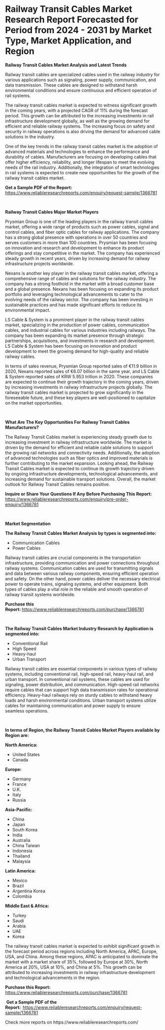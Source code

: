 <p><h1>Railway Transit Cables Market Research Report Forecasted for Period from 2024 -  2031 by Market Type, Market Application, and Region</h1></p><p><strong>Railway Transit Cables Market Analysis and Latest Trends</strong></p>
<p><p>Railway transit cables are specialized cables used in the railway industry for various applications such as signaling, power supply, communication, and data transmission. These cables are designed to withstand harsh environmental conditions and ensure continuous and efficient operation of rail systems.</p><p>The railway transit cables market is expected to witness significant growth in the coming years, with a projected CAGR of 11% during the forecast period. This growth can be attributed to the increasing investments in rail infrastructure development globally, as well as the growing demand for efficient and reliable railway systems. The increasing focus on safety and security in railway operations is also driving the demand for advanced cable solutions in the industry.</p><p>One of the key trends in the railway transit cables market is the adoption of advanced materials and technologies to enhance the performance and durability of cables. Manufacturers are focusing on developing cables that offer higher efficiency, reliability, and longer lifespan to meet the evolving needs of the rail industry. Additionally, the integration of smart technologies in rail systems is expected to create new opportunities for the growth of the railway transit cables market.</p></p>
<p><strong>Get a Sample PDF of the Report:&nbsp;</strong> <a href="https://www.reliableresearchreports.com/enquiry/request-sample/1366781">https://www.reliableresearchreports.com/enquiry/request-sample/1366781</a></p>
<p>&nbsp;</p>
<p><strong>Railway Transit Cables Major Market Players</strong></p>
<p><p>Prysmian Group is one of the leading players in the railway transit cables market, offering a wide range of products such as power cables, signal and control cables, and fiber optic cables for railway applications. The company has a strong global presence with operations in over 50 countries and serves customers in more than 100 countries. Prysmian has been focusing on innovation and research and development to enhance its product offerings and stay competitive in the market. The company has experienced steady growth in recent years, driven by increasing demand for railway infrastructure projects worldwide.</p><p>Nexans is another key player in the railway transit cables market, offering a comprehensive range of cables and solutions for the railway industry. The company has a strong foothold in the market with a broad customer base and a global presence. Nexans has been focusing on expanding its product portfolio and leveraging technological advancements to cater to the evolving needs of the railway sector. The company has been investing in sustainable practices and has made significant efforts to reduce its environmental impact.</p><p>LS Cable & System is a prominent player in the railway transit cables market, specializing in the production of power cables, communication cables, and industrial cables for various industries including railways. The company has been expanding its market presence through strategic partnerships, acquisitions, and investments in research and development. LS Cable & System has been focusing on innovation and product development to meet the growing demand for high-quality and reliable railway cables.</p><p>In terms of sales revenue, Prysmian Group reported sales of €11.9 billion in 2020, Nexans reported sales of €6.07 billion in the same year, and LS Cable & System reported sales of KRW 5.953 trillion in 2020. These companies are expected to continue their growth trajectory in the coming years, driven by increasing investments in railway infrastructure projects globally. The railway transit cables market is projected to grow significantly in the foreseeable future, and these key players are well-positioned to capitalize on the market opportunities.</p></p>
<p>&nbsp;</p>
<p><strong>What Are The Key Opportunities For Railway Transit Cables Manufacturers?</strong></p>
<p><p>The Railway Transit Cables market is experiencing steady growth due to increasing investment in railway infrastructure worldwide. The market is driven by the demand for efficient and reliable cable solutions to support the growing rail networks and connectivity needs. Additionally, the adoption of advanced technologies such as fiber optics and improved materials is further contributing to the market expansion. Looking ahead, the Railway Transit Cables market is expected to continue its growth trajectory driven by ongoing infrastructure developments, technological advancements, and increasing demand for sustainable transport solutions. Overall, the market outlook for Railway Transit Cables remains positive.</p></p>
<p><strong>Inquire or Share Your Questions If Any Before Purchasing This Report:</strong> <a href="https://www.reliableresearchreports.com/enquiry/pre-order-enquiry/1366781">https://www.reliableresearchreports.com/enquiry/pre-order-enquiry/1366781</a></p>
<p>&nbsp;</p>
<p><strong>Market Segmentation</strong></p>
<p><strong>The Railway Transit Cables Market Analysis by types is segmented into:</strong></p>
<p><ul><li>Communication Cables</li><li>Power Cables</li></ul></p>
<p><p>Railway transit cables are crucial components in the transportation infrastructure, providing communication and power connections throughout railway systems. Communication cables are used for transmitting signals and data between various railway components, ensuring efficient operation and safety. On the other hand, power cables deliver the necessary electrical power to operate trains, signaling systems, and other equipment. Both types of cables play a vital role in the reliable and smooth operation of railway transit systems worldwide.</p></p>
<p><strong>Purchase this Report:&nbsp;</strong><a href="https://www.reliableresearchreports.com/purchase/1366781">https://www.reliableresearchreports.com/purchase/1366781</a></p>
<p>&nbsp;</p>
<p><strong>The Railway Transit Cables Market Industry Research by Application is segmented into:</strong></p>
<p><ul><li>Conventional Rail</li><li>High Speed</li><li>Heavy-haul</li><li>Urban Transport</li></ul></p>
<p><p>Railway transit cables are essential components in various types of railway systems, including conventional rail, high-speed rail, heavy-haul rail, and urban transport. In conventional rail systems, these cables are used for signaling, power distribution, and communication. High-speed rail networks require cables that can support high data transmission rates for operational efficiency. Heavy-haul railways rely on sturdy cables to withstand heavy loads and harsh environmental conditions. Urban transport systems utilize cables for maintaining communication and power supply to ensure seamless operations.</p></p>
<p>&nbsp;</p>
<p><strong>In terms of Region, the Railway Transit Cables Market Players available by Region are:</strong></p>
<p>
    <p> <strong> North America: </strong>
        <ul>
            <li>United States</li>
            <li>Canada</li>
        </ul>
        </p> 
    <p> <strong> Europe: </strong>
        <ul>
            <li>Germany</li>
            <li>France</li>
            <li>U.K.</li>
            <li>Italy</li>
            <li>Russia</li>
        </ul>
        </p> 
    <p> <strong> Asia-Pacific: </strong>
        <ul>
            <li>China</li>
            <li>Japan</li>
            <li>South Korea</li>
            <li>India</li>
            <li>Australia</li>
            <li>China Taiwan</li>
            <li>Indonesia</li>
            <li>Thailand</li>
            <li>Malaysia</li>
        </ul>
        </p> 
    <p> <strong> Latin America: </strong>
        <ul>
            <li>Mexico</li>
            <li>Brazil</li>
            <li>Argentina Korea</li>
            <li>Colombia</li>
        </ul>
        </p> 
    <p> <strong> Middle East & Africa: </strong>
        <ul>
            <li>Turkey</li>
            <li>Saudi</li>
            <li>Arabia</li>
            <li>UAE</li>
            <li>Korea</li>
        </ul>
    </p>
    </p>
<p><p>The railway transit cables market is expected to exhibit significant growth in the forecast period across regions including North America, APAC, Europe, USA, and China. Among these regions, APAC is anticipated to dominate the market with a market share of 35%, followed by Europe at 30%, North America at 20%, USA at 10%, and China at 5%. This growth can be attributed to increasing investments in railway infrastructure development and technological advancements in the region.</p></p>
<p><strong>Purchase this Report: </strong><a href="https://www.reliableresearchreports.com/purchase/1366781">https://www.reliableresearchreports.com/purchase/1366781</a></p>
<p>&nbsp;<strong>Get a Sample PDF of the Report:&nbsp;&nbsp;</strong><a href="https://www.reliableresearchreports.com/enquiry/request-sample/1366781">https://www.reliableresearchreports.com/enquiry/request-sample/1366781</a></p>
<p><strong></strong></p>
<p>Check more reports on https://www.reliableresearchreports.com/</p>